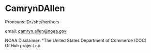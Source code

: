 # CamrynDAllen

Pronouns: Dr./she/her/hers

email: camryn.allen@noaa.gov

NOAA Disclaimer: "The United States Department of Commerce (DOC) GitHub project co
